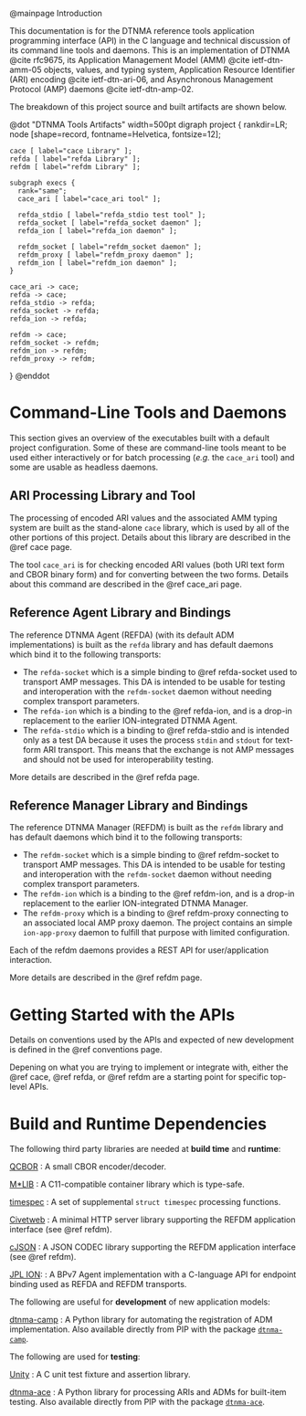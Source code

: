 @mainpage Introduction
<!--
Copyright (c) 2011-2025 The Johns Hopkins University Applied Physics
Laboratory LLC.

This file is part of the Delay-Tolerant Networking Management
Architecture (DTNMA) Tools package.

Licensed under the Apache License, Version 2.0 (the "License");
you may not use this file except in compliance with the License.
You may obtain a copy of the License at
    http://www.apache.org/licenses/LICENSE-2.0
Unless required by applicable law or agreed to in writing, software
distributed under the License is distributed on an "AS IS" BASIS,
WITHOUT WARRANTIES OR CONDITIONS OF ANY KIND, either express or implied.
See the License for the specific language governing permissions and
limitations under the License.
-->

This documentation is for the DTNMA reference tools application programming interface (API) in the C language and technical discussion of its command line tools and daemons.
This is an implementation of DTNMA @cite rfc9675, its Application Management Model (AMM) @cite ietf-dtn-amm-05 objects, values, and typing system, Application Resource Identifier (ARI) encoding @cite ietf-dtn-ari-06, and Asynchronous Management Protocol (AMP) daemons @cite ietf-dtn-amp-02.

The breakdown of this project source and built artifacts are shown below.

@dot "DTNMA Tools Artifacts" width=500pt
digraph project {
    rankdir=LR;
    node [shape=record, fontname=Helvetica, fontsize=12];

    cace [ label="cace Library" ];
    refda [ label="refda Library" ];
    refdm [ label="refdm Library" ];
    
    subgraph execs {
      rank="same";
      cace_ari [ label="cace_ari tool" ];

      refda_stdio [ label="refda_stdio test tool" ];
      refda_socket [ label="refda_socket daemon" ];
      refda_ion [ label="refda_ion daemon" ];

      refdm_socket [ label="refdm_socket daemon" ];
      refdm_proxy [ label="refdm_proxy daemon" ];
      refdm_ion [ label="refdm_ion daemon" ];
    }

    cace_ari -> cace;
    refda -> cace;
    refda_stdio -> refda;
    refda_socket -> refda;
    refda_ion -> refda;

    refdm -> cace;
    refdm_socket -> refdm;
    refdm_ion -> refdm;
    refdm_proxy -> refdm;
}
@enddot


# Command-Line Tools and Daemons

This section gives an overview of the executables built with a default project configuration.
Some of these are command-line tools meant to be used either interactively or for batch processing (_e.g._ the `cace_ari` tool) and some are usable as headless daemons. 

## ARI Processing Library and Tool

The processing of encoded ARI values and the associated AMM typing system are built as the stand-alone `cace` library, which is used by all of the other portions of this project.
Details about this library are described in the @ref cace page.

The tool `cace_ari` is for checking encoded ARI values (both URI text form and CBOR binary form) and for converting between the two forms.
Details about this command are described in the @ref cace_ari page.

## Reference Agent Library and Bindings

The reference DTNMA Agent (REFDA) (with its default ADM implementations) is built as the `refda` library and has default daemons which bind it to the following transports:

 * The `refda-socket` which is a simple binding to @ref refda-socket used to transport AMP messages.
   This DA is intended to be usable for testing and interoperation with the `refdm-socket` daemon without needing complex transport parameters.
 * The `refda-ion` which is a binding to the @ref refda-ion, and is a drop-in replacement to the earlier ION-integrated DTNMA Agent.
 * The `refda-stdio` which is a binding to @ref refda-stdio and is intended only as a test DA because it uses the process `stdin` and `stdout` for text-form ARI transport.
   This means that the exchange is not AMP messages and should not be used for interoperability testing.

More details are described in the @ref refda page.

## Reference Manager Library and Bindings

The reference DTNMA Manager (REFDM) is built as the `refdm` library and has default daemons which bind it to the following transports:

 * The `refdm-socket` which is a simple binding to @ref refdm-socket to transport AMP messages.
   This DA is intended to be usable for testing and interoperation with the `refdm-socket` daemon without needing complex transport parameters.
 * The `refdm-ion` which is a binding to the @ref refdm-ion, and is a drop-in replacement to the earlier ION-integrated DTNMA Manager.
 * The `refdm-proxy` which is a binding to @ref refdm-proxy connecting to an associated local AMP proxy daemon.
   The project contains an simple `ion-app-proxy` daemon to fulfill that purpose with limited configuration.

Each of the refdm daemons provides a REST API for user/application interaction.

More details are described in the @ref refdm page.

# Getting Started with the APIs

Details on conventions used by the APIs and expected of new development is defined in the @ref conventions page.

Depening on what you are trying to implement or integrate with, either the @ref cace, @ref refda, or @ref refdm are a starting point for specific top-level APIs.

# Build and Runtime Dependencies

The following third party libraries are needed at **build time** and **runtime**:

[QCBOR](https://github.com/laurencelundblade/QCBOR)
: A small CBOR encoder/decoder.

[M*LIB](https://github.com/P-p-H-d/mlib)
: A C11-compatible container library which is type-safe.

[timespec](https://github.com/solemnwarning/timespec)
: A set of supplemental `struct timespec` processing functions.

[Civetweb](https://github.com/civetweb/civetweb)
: A minimal HTTP server library supporting the REFDM application interface (see @ref refdm).

[cJSON](https://github.com/DaveGamble/cJSON)
: A JSON CODEC library supporting the REFDM application interface (see @ref refdm).

[JPL ION](https://github.com/nasa-jpl/ION-DTN):
: A BPv7 Agent implementation with a C-language API for endpoint binding used as REFDA and REFDM transports.

The following are useful for **development** of new application models:

[dtnma-camp](https://github.com/JHUAPL-DTNMA/dtnma-camp)
: A Python library for automating the registration of ADM implementation.
Also available directly from PIP with the package [`dtnma-camp`](https://pypi.org/project/dtnma-camp/).

The following are used for **testing**:

[Unity](https://github.com/ThrowTheSwitch/Unity)
: A C unit test fixture and assertion library.

[dtnma-ace](https://github.com/JHUAPL-DTNMA/dtnma-ace)
: A Python library for processing ARIs and ADMs for built-item testing.
Also available directly from PIP with the package [`dtnma-ace`](https://pypi.org/project/dtnma-ace/).
